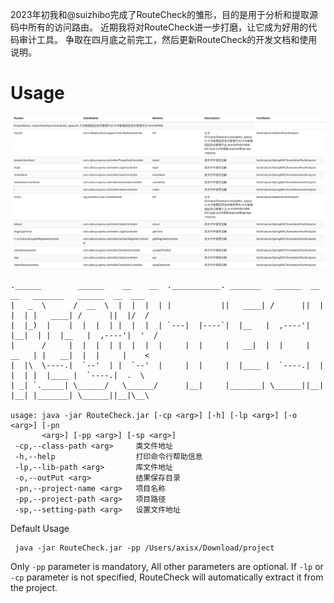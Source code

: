 2023年初我和@suizhibo完成了RouteCheck的雏形，目的是用于分析和提取源码中所有的访问路由。
近期我将对RouteCheck进一步打磨，让它成为好用的代码审计工具。
争取在四月底之前完工，然后更新RouteCheck的开发文档和使用说明。

# Usage

![示例图片](./img/img.png)



```text
.______        ______    __    __  .___________. _______   ______  __    __   _______   ______  __  ___ 
|   _  \      /  __  \  |  |  |  | |           ||   ____| /      ||  |  |  | |   ____| /      ||  |/  / 
|  |_)  |    |  |  |  | |  |  |  | `---|  |----`|  |__   |  ,----'|  |__|  | |  |__   |  ,----'|  '  /  
|      /     |  |  |  | |  |  |  |     |  |     |   __|  |  |     |   __   | |   __|  |  |     |    <   
|  |\  \----.|  `--'  | |  `--'  |     |  |     |  |____ |  `----.|  |  |  | |  |____ |  `----.|  .  \  
| _| `._____| \______/   \______/      |__|     |_______| \______||__|  |__| |_______| \______||__|\__\ 
                                                                                                        
usage: java -jar RouteCheck.jar [-cp <arg>] [-h] [-lp <arg>] [-o <arg>] [-pn
       <arg>] [-pp <arg>] [-sp <arg>]
 -cp,--class-path <arg>     类文件地址
 -h,--help                  打印命令行帮助信息
 -lp,--lib-path <arg>       库文件地址
 -o,--outPut <arg>          结果保存目录
 -pn,--project-name <arg>   项目名称
 -pp,--project-path <arg>   项目路径
 -sp,--setting-path <arg>   设置文件地址
```
Default Usage
```text
 java -jar RouteCheck.jar -pp /Users/axisx/Download/project
```
Only `-pp` parameter is mandatory, All other parameters are optional. If `-lp` or `-cp` parameter is not specified, RouteCheck will automatically extract it from the project.